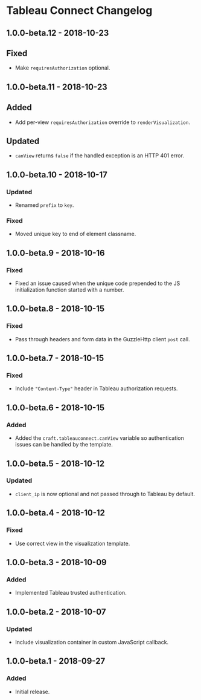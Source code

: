 # Tableau Connect Changelog

## 1.0.0-beta.12 - 2018-10-23

## Fixed

- Make `requiresAuthorization` optional.

## 1.0.0-beta.11 - 2018-10-23

## Added

- Add per-view `requiresAuthorization` override to `renderVisualization`.

## Updated

- `canView` returns `false` if the handled exception is an HTTP 401 error.

## 1.0.0-beta.10 - 2018-10-17

### Updated

- Renamed `prefix` to `key`.

### Fixed

- Moved unique key to end of element classname.

## 1.0.0-beta.9 - 2018-10-16

### Fixed

- Fixed an issue caused when the unique code prepended to the JS initialization function started with a number.

## 1.0.0-beta.8 - 2018-10-15

### Fixed

- Pass through headers and form data in the GuzzleHttp client `post` call.

## 1.0.0-beta.7 - 2018-10-15

### Fixed

- Include `"Content-Type"` header in Tableau authorization requests.

## 1.0.0-beta.6 - 2018-10-15

### Added

- Added the `craft.tableauconnect.canView` variable so authentication issues can be handled by the template.

## 1.0.0-beta.5 - 2018-10-12

### Updated

- `client_ip` is now optional and not passed through to Tableau by default.

## 1.0.0-beta.4 - 2018-10-12

### Fixed

- Use correct view in the visualization template.

## 1.0.0-beta.3 - 2018-10-09

### Added

- Implemented Tableau trusted authentication.

## 1.0.0-beta.2 - 2018-10-07

### Updated

- Include visualization container in custom JavaScript callback.

## 1.0.0-beta.1 - 2018-09-27

### Added

- Initial release.
